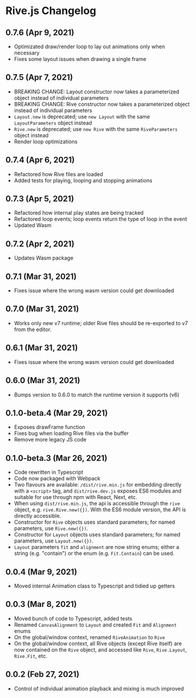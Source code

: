 # Rive.js Changelog

## 0.7.6 (Apr 9, 2021)
- Optimizated draw/render loop to lay out animations only when necessary
- Fixes some layout issues when drawing a single frame

## 0.7.5 (Apr 7, 2021)
- BREAKING CHANGE: Layout constructor now takes a parameterized object instead of individual parameters
- BREAKING CHANGE: Rive constructor now takes a parameterized object instead of individual parameters
- `Layout.new` is deprecated; use `new Layout` with the same `LayoutParameters` object instead
- `Rive.new` is deprecated; use `new Rive` with the same `RiveParameters` object instead
- Render loop optimizations

## 0.7.4 (Apr 6, 2021)
- Refactored how Rive files are loaded
- Added tests for playing, looping and stopping animations

## 0.7.3 (Apr 5, 2021)
- Refactored how internal play states are being tracked
- Refactored loop events; loop events return the type of loop in the event
- Updated Wasm
## 0.7.2 (Apr 2, 2021)
- Updates Wasm package

## 0.7.1 (Mar 31, 2021)
- Fixes issue where the wrong wasm version could get downloaded

## 0.7.0 (Mar 31, 2021)
- Works only new v7 runtime; older Rive files should be re-exported to v7 from the editor.

## 0.6.1 (Mar 31, 2021)
- Fixes issue where the wrong wasm version could get downloaded

## 0.6.0 (Mar 31, 2021)
- Bumps version to 0.6.0 to match the runtime version it supports (v6)

## 0.1.0-beta.4 (Mar 29, 2021)
- Exposes drawFrame function
- Fixes bug when loading Rive files via the buffer
- Remove more legacy JS code

## 0.1.0-beta.3 (Mar 26, 2021)
- Code rewritten in Typescript
- Code now packaged with Webpack
- Two flavours are available: `/dist/rive.min.js` for embedding directly with a `<script>` tag, and `dist/rive.dev.js` exposes ES6 modules and suitable for use through npm with React, Next, etc.
- When using `dist/rive.min.js`, the api is accessible through the `rive` object, e.g. `rive.Rive.new({})`. With the ES6 module version, the API is directly accessible.
- Constructor for `Rive` objects uses standard parameters; for named parameters, use `Rive.new({})`.
- Constructor for `Layout` objects uses standard parameters; for named parameters, use `Layout.new({})`.
- `Layout` parameters `fit` and `alignment` are now string enums; either a string (e.g. "contain") or the enum (e.g. `Fit.Contain`) can be used.

## 0.0.4 (Mar 9, 2021)
- Moved internal Animation class to Typescript and tidied up getters

## 0.0.3 (Mar 8, 2021)
- Moved bunch of code to Typescript, added tests
- Renamed `CanvasAlignment` to `Layout` and created `Fit` and `Alignment` enums
- On the global/window context, renamed `RiveAnimation` to `Rive`
- On the global/window context, all Rive objects (except Rive itself) are now contained on the `Rive` object, and accessed like `Rive`, `Rive.Layout`, `Rive.Fit`, etc.

## 0.0.2 (Feb 27, 2021)
- Control of individual animation playback and mixing is much improved